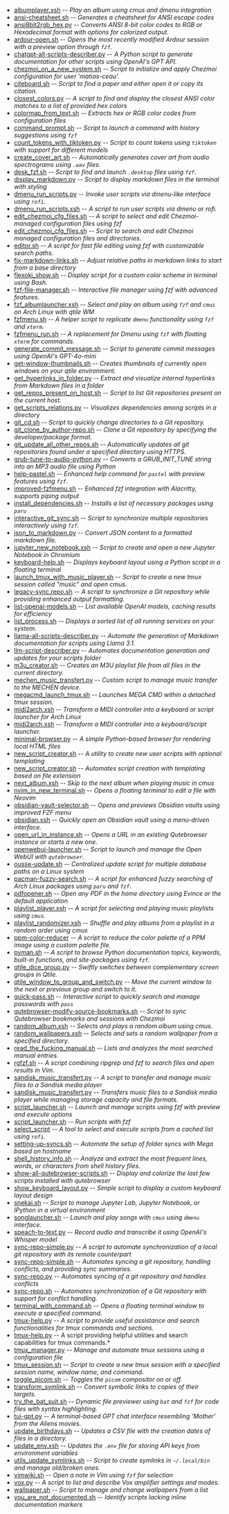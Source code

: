 - [albumplayer.xsh](scripts/albumplayer.xsh.md) -- *Play an album using cmus and dmenu integration*
- [ansi-cheatsheet.sh](scripts/ansi-cheatsheet.sh.md) -- *Generates a cheatsheet for ANSI escape codes*
- [ansi8bit2rgb_hex.py](scripts/ansi8bit2rgb_hex.py.md) -- *Converts ANSI 8-bit color codes to RGB or Hexadecimal format with options for colorized output.*
- [ardour-open.sh](scripts/ardour-open.sh.md) -- *Opens the most recently modified Ardour session with a preview option through `fzf`.*
- [chatgpt-all-scripts-describer.py](scripts/chatgpt-all-scripts-describer.py.md) -- *A Python script to generate documentation for other scripts using OpenAI's GPT API.*
- [chezmoi_on_a_new_system.sh](scripts/chezmoi_on_a_new_system.sh.md) -- *Script to initialize and apply Chezmoi configuration for user 'matias-ceau'.*
- [citeboard.sh](scripts/citeboard.sh.md) -- *Script to find a paper and either open it or copy its citation.*
- [closest_colors.py](scripts/closest_colors.py.md) -- *A script to find and display the closest ANSI color matches to a list of provided hex colors*
- [colormap_from_text.sh](scripts/colormap_from_text.sh.md) -- *Extracts hex or RGB color codes from configuration files*
- [command_prompt.sh](scripts/command_prompt.sh.md) -- *Script to launch a command with history suggestions using `fzf`*
- [count_tokens_with_tiktoken.py](scripts/count_tokens_with_tiktoken.py.md) -- *Script to count tokens using `tiktoken` with support for different models*
- [create_cover_art.sh](scripts/create_cover_art.sh.md) -- *Automatically generates cover art from audio spectrograms using `.wav` files.*
- [desk_fzf.sh](scripts/desk_fzf.sh.md) -- *Script to find and launch `.desktop` files using `fzf`.*
- [display_markdown.py](scripts/display_markdown.py.md) -- *Script to display markdown files in the terminal with styling*
- [dmenu_run_scripts.py](scripts/dmenu_run_scripts.py.md) -- *Invoke user scripts via dmenu-like interface using `rofi`.*
- [dmenu_run_scripts.xsh](scripts/dmenu_run_scripts.xsh.md) -- *A script to run user scripts via dmenu or rofi.*
- [edit_chezmoi_cfg_files.sh](scripts/edit_chezmoi_cfg_files.sh.md) -- *A script to select and edit Chezmoi-managed configuration files using fzf*
- [edit_chezmoi_cfg_files.sh](scripts/edit_chezmoi_cfg_files.sh.md) -- *Script to search and edit Chezmoi managed configuration files and directories.*
- [editor.sh](scripts/editor.sh.md) -- *A script for fast file editing using fzf with customizable search paths.*
- [fix-markdown-links.sh](scripts/fix-markdown-links.sh.md) -- *Adjust relative paths in markdown links to start from a base directory*
- [flexoki_show.sh](scripts/flexoki_show.sh.md) -- *Display script for a custom color scheme in terminal using Bash.*
- [fzf-file-manager.sh](scripts/fzf-file-manager.sh.md) -- *Interactive file manager using fzf with advanced features.*
- [fzf_albumlauncher.xsh](scripts/fzf_albumlauncher.xsh.md) -- *Select and play an album using `fzf` and `cmus` on Arch Linux with qtile WM*
- [fzfmenu.sh](scripts/fzfmenu.sh.md) -- *A helper script to replicate `dmenu` functionality using `fzf` and `xterm`.*
- [fzfmenu_run.sh](scripts/fzfmenu_run.sh.md) -- *A replacement for Dmenu using `fzf` with floating `xterm` for commands.*
- [generate_commit_message.sh](scripts/generate_commit_message.sh.md) -- *Script to generate commit messages using OpenAI's GPT-4o-mini*
- [get-window-thumbnails.sh](scripts/get-window-thumbnails.sh.md) -- *Creates thumbnails of currently open windows on your qtile environment.*
- [get_hyperlinks_in_folder.py](scripts/get_hyperlinks_in_folder.py.md) -- *Extract and visualize internal hyperlinks from Markdown files in a folder*
- [get_repos_present_on_host.sh](scripts/get_repos_present_on_host.sh.md) -- *Script to list Git repositories present on the current host.*
- [get_scripts_relations.py](scripts/get_scripts_relations.py.md) -- *Visualizes dependencies among scripts in a directory*
- [git_cd.sh](scripts/git_cd.sh.md) -- *Script to quickly change directories to a Git repository.*
- [git_clone_by_author-repo.sh](scripts/git_clone_by_author-repo.sh.md) -- *Clone a Git repository by specifying the developer/package format.*
- [git_update_all_other_repos.sh](scripts/git_update_all_other_repos.sh.md) -- *Automatically updates all git repositories found under a specified directory using HTTPS.*
- [grub-tune-to-audio-python.py](scripts/grub-tune-to-audio-python.py.md) -- *Converts a GRUB_INIT_TUNE string into an MP3 audio file using Python*
- [help-pastel.sh](scripts/help-pastel.sh.md) -- *Enhanced help command for `pastel` with preview features using `fzf`.*
- [improved-fzfmenu.sh](scripts/improved-fzfmenu.sh.md) -- *Enhanced fzf integration with Alacritty, supports piping output*
- [install_dependencies.sh](scripts/install_dependencies.sh.md) -- *Installs a list of necessary packages using `paru`*
- [interactive_git_sync.sh](scripts/interactive_git_sync.sh.md) -- *Script to synchronize multiple repositories interactively using `fzf`.*
- [json_to_markdown.py](scripts/json_to_markdown.py.md) -- *Convert JSON content to a formatted markdown file.*
- [jupyter_new_notebook.xsh](scripts/jupyter_new_notebook.xsh.md) -- *Script to create and open a new Jupyter Notebook in Chromium*
- [keyboard-help.sh](scripts/keyboard-help.sh.md) -- *Displays keyboard layout using a Python script in a floating terminal*
- [launch_tmux_with_music_player.sh](scripts/launch_tmux_with_music_player.sh.md) -- *Script to create a new tmux session called "music" and open cmus.*
- [legacy-sync.repo.sh](scripts/legacy-sync.repo.sh.md) -- *A script to synchronize a Git repository while providing enhanced output formatting.*
- [list-openai-models.sh](scripts/list-openai-models.sh.md) -- *List available OpenAI models, caching results for efficiency*
- [list_process.sh](scripts/list_process.sh.md) -- *Displays a sorted list of all running services on your system.*
- [llama-all-scripts-describer.py](scripts/llama-all-scripts-describer.py.md) -- *Automate the generation of Markdown documentation for scripts using Llama 3.1.*
- [llm-script-describer.py](scripts/llm-script-describer.py.md) -- *Automates documentation generation and updates for your scripts folder*
- [m3u_creator.sh](scripts/m3u_creator.sh.md) -- *Creates an M3U playlist file from all files in the current directory.*
- [mechen_music_transfert.py](scripts/mechen_music_transfert.py.md) -- *Custom script to manage music transfer to the MECHEN device.*
- [megacmd_launch_tmux.sh](scripts/megacmd_launch_tmux.sh.md) -- *Launches MEGA CMD within a detached tmux session.*
- [midi2arch.xsh](scripts/midi2arch.xsh.md) -- *Transform a MIDI controller into a keyboard or script launcher for Arch Linux*
- [midi2arch.xsh](scripts/midi2arch.xsh.md) -- *Transform a MIDI controller into a keyboard/script launcher.*
- [minimal-browser.py](scripts/minimal-browser.py.md) -- *A simple Python-based browser for rendering local HTML files*
- [new_script_creator.sh](scripts/new_script_creator.sh.md) -- *A utility to create new user scripts with optional templating*
- [new_script_creator.sh](scripts/new_script_creator.sh.md) -- *Automates script creation with templating based on file extension*
- [next_album.xsh](scripts/next_album.xsh.md) -- *Skip to the next album when playing music in cmus*
- [nvim_in_new_terminal.sh](scripts/nvim_in_new_terminal.sh.md) -- *Opens a floating terminal to edit a file with Neovim*
- [obsidian-vault-selector.sh](scripts/obsidian-vault-selector.sh.md) -- *Opens and previews Obsidian vaults using improved FZF menu*
- [obsidian.xsh](scripts/obsidian.xsh.md) -- *Quickly open an Obsidian vault using a menu-driven interface.*
- [open_url_in_instance.sh](scripts/open_url_in_instance.sh.md) -- *Opens a URL in an existing Qutebrowser instance or starts a new one.*
- [openwebui-launcher.sh](scripts/openwebui-launcher.sh.md) -- *Script to launch and manage the Open WebUI with `qutebrowser`.*
- [ousse-update.sh](scripts/ousse-update.sh.md) -- *Centralized update script for multiple database paths on a Linux system*
- [pacman-fuzzy-search.sh](scripts/pacman-fuzzy-search.sh.md) -- *A script for enhanced fuzzy searching of Arch Linux packages using `paru` and `fzf`.*
- [pdfopener.sh](scripts/pdfopener.sh.md) -- *Open any PDF in the home directory using Evince or the default application*
- [playlist_player.xsh](scripts/playlist_player.xsh.md) -- *A script for selecting and playing music playlists using `cmus`.*
- [playlist_randomizer.xsh](scripts/playlist_randomizer.xsh.md) -- *Shuffle and play albums from a playlist in a random order using cmus*
- [ppm-color-reducer](scripts/ppm-color-reducer.md) -- *A script to reduce the color palette of a PPM image using a custom palette file.*
- [pyman.sh](scripts/pyman.sh.md) -- *A script to browse Python documentation topics, keywords, built-in functions, and site-packages using `fzf`.*
- [qtile_dice_group.py](scripts/qtile_dice_group.py.md) -- *Swiftly switches between complementary screen groups in Qtile.*
- [qtile_window_to_group_and_switch.py](scripts/qtile_window_to_group_and_switch.py.md) -- *Move the current window to the next or previous group and switch to it.*
- [quick-pass.sh](scripts/quick-pass.sh.md) -- *Interactive script to quickly search and manage passwords with `pass`*
- [qutebrowser-modify-source-bookmarks.sh](scripts/qutebrowser-modify-source-bookmarks.sh.md) -- *Script to sync Qutebrowser bookmarks and sessions with Chezmoi*
- [random_album.xsh](scripts/random_album.xsh.md) -- *Selects and plays a random album using cmus.*
- [random_wallpapers.xsh](scripts/random_wallpapers.xsh.md) -- *Selects and sets a random wallpaper from a specified directory.*
- [read_the_fucking_manual.sh](scripts/read_the_fucking_manual.sh.md) -- *Lists and analyzes the most searched manual entries.*
- [rgfzf.sh](scripts/rgfzf.sh.md) -- *A script combining ripgrep and fzf to search files and open results in Vim.*
- [sandisk_music_transfert.py](scripts/sandisk_music_transfert.py.md) -- *A script to transfer and manage music files to a Sandisk media player*
- [sandisk_music_transfert.py](scripts/sandisk_music_transfert.py.md) -- *Transfers music files to a Sandisk media player while managing storage capacity and file formats.*
- [script_launcher.sh](scripts/script_launcher.sh.md) -- *Launch and manage scripts using fzf with preview and execute options*
- [script_launcher.sh](scripts/script_launcher.sh.md) -- *Run scripts with fzf*
- [select_script](scripts/select_script.md) -- *A tool to select and execute scripts from a cached list using `rofi`.*
- [setting-up-syncs.sh](scripts/setting-up-syncs.sh.md) -- *Automate the setup of folder syncs with Mega based on hostname*
- [shell_history_info.sh](scripts/shell_history_info.sh.md) -- *Analyze and extract the most frequent lines, words, or characters from shell history files.*
- [show-all-qutebrowser-scripts.sh](scripts/show-all-qutebrowser-scripts.sh.md) -- *Display and colorize the last few scripts installed with qutebrowser*
- [show_keyboard_layout.py](scripts/show_keyboard_layout.py.md) -- *Simple script to display a custom keyboard layout design*
- [snekai.sh](scripts/snekai.sh.md) -- *Script to manage Jupyter Lab, Jupyter Notebook, or IPython in a virtual environment*
- [songlauncher.sh](scripts/songlauncher.sh.md) -- *Launch and play songs with `cmus` using `dmenu` interface.*
- [speach-to-text.py](scripts/speach-to-text.py.md) -- *Record audio and transcribe it using OpenAI's Whisper model*
- [sync-repo-simple.py](scripts/sync-repo-simple.py.md) -- *A script to automate synchronization of a local git repository with its remote counterpart*
- [sync-repo-simple.sh](scripts/sync-repo-simple.sh.md) -- *Automates syncing a git repository, handling conflicts, and providing sync summaries.*
- [sync-repo.py](scripts/sync-repo.py.md) -- *Automates syncing of a git repository and handles conflicts*
- [sync-repo.sh](scripts/sync-repo.sh.md) -- *Automates synchronization of a Git repository with support for conflict handling.*
- [terminal_with_command.sh](scripts/terminal_with_command.sh.md) -- *Opens a floating terminal window to execute a specified command.*
- [tmux-help.py](scripts/tmux-help.py.md) -- *A script to provide useful assistance and search functionalities for tmux commands and sections.*
- [tmux-help.py](scripts/tmux-help.py.md) -- A script providing helpful utilities and search capabilities for tmux commands.*
- [tmux_manager.py](scripts/tmux_manager.py.md) -- *Manage and automate tmux sessions using a configuration file*
- [tmux_session.sh](scripts/tmux_session.sh.md) -- *Script to create a new tmux session with a specified session name, window name, and command.*
- [toggle_picom.sh](scripts/toggle_picom.sh.md) -- *Toggles the `picom` compositor on or off.*
- [transform_symlink.sh](scripts/transform_symlink.sh.md) -- *Convert symbolic links to copies of their targets.*
- [try_the_bat_suit.sh](scripts/try_the_bat_suit.sh.md) -- *Dynamic file previewer using `bat` and `fzf` for code files with syntax highlighting.*
- [tui-gpt.py](scripts/tui-gpt.py.md) -- *A terminal-based GPT chat interface resembling 'Mother' from the Aliens movies.*
- [update_birthdays.sh](scripts/update_birthdays.sh.md) -- *Updates a CSV file with the creation dates of files in a directory.*
- [update_env.xsh](scripts/update_env.xsh.md) -- *Updates the `.env` file for storing API keys from environment variables*
- [utils_update_symlinks.sh](scripts/utils_update_symlinks.sh.md) -- *Script to create symlinks in `~/.local/bin` and manage old/broken ones.*
- [vimwiki.sh](scripts/vimwiki.sh.md) -- *Open a note in Vim using `fzf` for selection*
- [vox.py](scripts/vox.py.md) -- *A script to list and describe Vox amplifier settings and modes.*
- [wallpaper.sh](scripts/wallpaper.sh.md) -- *Script to manage and change wallpapers from a list*
- [you_are_not_documented.sh](scripts/you_are_not_documented.sh.md) -- *Identify scripts lacking inline documentation markers*
